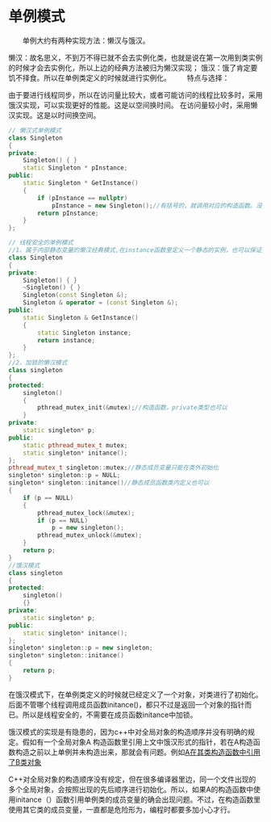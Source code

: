 # 单例模式
　　单例大约有两种实现方法：懒汉与饿汉。

懒汉：故名思义，不到万不得已就不会去实例化类，也就是说在第一次用到类实例的时候才会去实例化，所以上边的经典方法被归为懒汉实现；
饿汉：饿了肯定要饥不择食。所以在单例类定义的时候就进行实例化。
　　特点与选择：

由于要进行线程同步，所以在访问量比较大，或者可能访问的线程比较多时，采用饿汉实现，可以实现更好的性能。这是以空间换时间。
在访问量较小时，采用懒汉实现。这是以时间换空间。
```cpp
// 懒汉式单例模式
class Singleton
{
private:
	Singleton() { }
	static Singleton * pInstance;
public:
	static Singleton * GetInstance()
	{
		if (pInstance == nullptr)
			pInstance = new Singleton();//有括号的，就调用对应的构造函数。没有加括号，如果有自定义的不带参数的构造函数，则调用该构造函数；如果没有定义构造函数，就调用默认的不带参数的构造函数。
		return pInstance;
	}
};

// 线程安全的单例模式
//1、属于内部静态变量的懒汉经典模式,在instance函数里定义一个静态的实例，也可以保证拥有唯一实例，在返回时只需要返回其指针就可以了。
class Singleton
{
private:
	Singleton() { }
	~Singleton() { }
	Singleton(const Singleton &);
	Singleton & operator = (const Singleton &);
public:
	static Singleton & GetInstance()
	{
		static Singleton instance;
		return instance;
	}
};
//2、加锁的懒汉模式
class singleton
{
protected:
    singleton()
    {
        pthread_mutex_init(&mutex);//构造函数，private类型也可以
    }
private:
    static singleton* p;
public:
    static pthread_mutex_t mutex;
    static singleton* initance();
};
pthread_mutex_t singleton::mutex;//静态成员变量只能在类外初始化
singleton* singleton::p = NULL;
singleton* singleton::initance()//静态成员函数类内定义也可以
{
    if (p == NULL)
    {
        pthread_mutex_lock(&mutex);
        if (p == NULL)
            p = new singleton();
        pthread_mutex_unlock(&mutex);
    }
    return p;
}
//饿汉模式
class singleton
{
protected:
    singleton()
    {}
private:
    static singleton* p;
public:
    static singleton* initance();
};
singleton* singleton::p = new singleton;
singleton* singleton::initance()
{
    return p;
}
```
在饿汉模式下，在单例类定义的时候就已经定义了一个对象，对类进行了初始化。后面不管哪个线程调用成员函数initance()，都只不过是返回一个对象的指针而已。所以是线程安全的，不需要在成员函数initance中加锁。

饿汉模式的实现是有隐患的，因为c++中对全局对象的构造顺序并没有明确的规定。假如有一个全局对象A 构造函数里引用上文中饿汉形式的指针，若在A构造函数构造之前以上单例并未构造出来，那就会有问题。例如[A在其类构造函数中引用了B类对象](https://blog.csdn.net/crayondeng/article/details/24853471)

C++对全局对象的构造顺序没有规定，但在很多编译器里边，同一个文件出现的多个全局对象，会按照出现的先后顺序进行初始化。所以，如果A的构造函数中使用initance（）函数引用单例类的成员变量的确会出现问题。不过，在构造函数里使用其它类的成员变量，一直都是危险形为，编程时都要多加小心才行。
